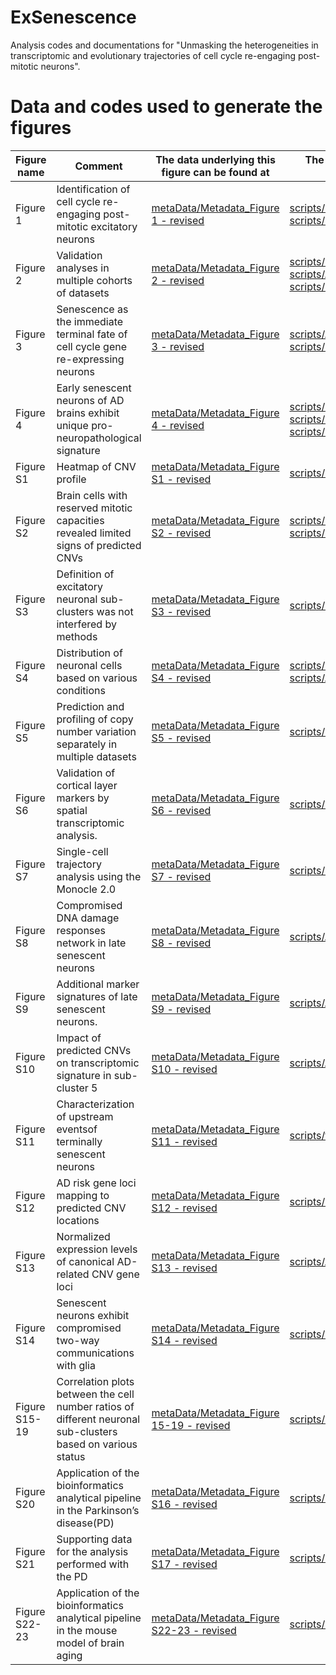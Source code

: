 # ExSenescence
Analysis codes and documentations for "Unmasking the heterogeneities in transcriptomic and evolutionary trajectories of cell cycle re-engaging post-mitotic neurons".     
# Data and codes used to generate the figures  
|Figure name|Comment|The data underlying this figure can be found at|The codes underlying this figure can be found at|
|-----------|-------|-----------------------------------------------|------------------------------------------------|    
| Figure 1 | Identification of cell cycle re-engaging post-mitotic excitatory neurons | [metaData/Metadata_Figure 1 - revised](https://github.com/KimChow-Lab/ExSenescence/blob/main/metaData/) | [scripts/InitialAnalysisUsingMathysnRNA.code.R](https://github.com/KimChow-Lab/ExSenescence/blob/main/scripts/InitialAnalysisUsingMathysnRNA.code.R)<br>[scripts/InferCNV.code.R](https://github.com/KimChow-Lab/ExSenescence/blob/main/scripts/InferCNV.code.R)
| Figure 2 | Validation analyses in multiple cohorts of datasets  | [metaData/Metadata_Figure 2 - revised](https://github.com/KimChow-Lab/ExSenescence/blob/main/metaData/) | [scripts/snRNAPreprocessing.code.R](https://github.com/KimChow-Lab/ExSenescence/blob/main/scripts/snRNAPreprocessing.code.R)<br>[scripts/AllExIntegrated.code.R](https://github.com/KimChow-Lab/ExSenescence/blob/main/scripts/AllExIntegrated.code.R)<br>[scripts/InferCNV.code.R](https://github.com/KimChow-Lab/ExSenescence/blob/main/scripts/InferCNV.code.R)
| Figure 3 | Senescence as the immediate terminal fate of cell cycle gene re-expressing neurons | [metaData/Metadata_Figure 3 - revised](https://github.com/KimChow-Lab/ExSenescence/blob/main/metaData/) | [scripts/AllExIntegrated.code.R](https://github.com/KimChow-Lab/ExSenescence/blob/main/scripts/AllExIntegrated.code.R)<br>[scripts/monocleAnalysis.code.R](https://github.com/KimChow-Lab/ExSenescence/blob/main/scripts/monocleAnalysis.code.R)
| Figure 4 | Early senescent neurons of AD brains exhibit unique pro-neuropathological signature | [metaData/Metadata_Figure 4 - revised](https://github.com/KimChow-Lab/ExSenescence/blob/main/metaData/) | [scripts/InferCNV.code.R](https://github.com/KimChow-Lab/ExSenescence/blob/main/scripts/InferCNV.code.R)<br>[scripts/cellNumberVariation.code.R](https://github.com/KimChow-Lab/ExSenescence/blob/main/scripts/cellNumberVariation.code.R)<br>[scripts/cellCommunication.code.R](https://github.com/KimChow-Lab/ExSenescence/blob/main/scripts/cellCommunication.code.R)
| Figure S1 | Heatmap of CNV profile | [metaData/Metadata_Figure S1 - revised](https://github.com/KimChow-Lab/ExSenescence/blob/main/metaData/) | [scripts/InferCNV.code.R](https://github.com/KimChow-Lab/ExSenescence/blob/main/scripts/InferCNV.code.R)
| Figure S2 | Brain cells with reserved mitotic capacities revealed limited signs of predicted CNVs | [metaData/Metadata_Figure S2 - revised](https://github.com/KimChow-Lab/ExSenescence/blob/main/metaData/) | [scripts/InferCNV.code.R](https://github.com/KimChow-Lab/ExSenescence/blob/main/scripts/InferCNV.code.R)<br>[scripts/InitialAnalysisUsingMathysnRNA](https://github.com/KimChow-Lab/ExSenescence/blob/main/scripts/InitialAnalysisUsingMathysnRNA.code.R)
| Figure S3 | Definition of excitatory neuronal sub-clusters was not interfered by methods | [metaData/Metadata_Figure S3 - revised](https://github.com/KimChow-Lab/ExSenescence/blob/main/metaData/) | [scripts/RobustParameter.code.R](https://github.com/KimChow-Lab/ExSenescence/blob/main/scripts/RobustParameter.code.R)
| Figure S4 | Distribution of neuronal cells based on various conditions | [metaData/Metadata_Figure S4 - revised](https://github.com/KimChow-Lab/ExSenescence/blob/main/metaData/) | [scripts/InitialAnalysisUsingMathysnRNA](https://github.com/KimChow-Lab/ExSenescence/blob/main/scripts/InitialAnalysisUsingMathysnRNA.code.R)<br>[scripts/AllExIntegrated.code](https://github.com/KimChow-Lab/ExSenescence/blob/main/scripts/AllExIntegrated.code.R)
| Figure S5 | Prediction and profiling of copy number variation separately in multiple datasets | [metaData/Metadata_Figure S5 - revised](https://github.com/KimChow-Lab/ExSenescence/blob/main/metaData/) | [scripts/InferCNV.code.R](https://github.com/KimChow-Lab/ExSenescence/blob/main/scripts/InferCNV.code.R)
| Figure S6 | Validation of cortical layer markers by spatial transcriptomic analysis. | [metaData/Metadata_Figure S6 - revised](https://github.com/KimChow-Lab/ExSenescence/blob/main/metaData/) | [scripts/spatialLIBD.code.R](https://github.com/KimChow-Lab/ExSenescence/blob/main/scripts/spatialLIBD.code.R)
| Figure S7 | Single-cell trajectory analysis using the Monocle 2.0 | [metaData/Metadata_Figure S7 - revised](https://github.com/KimChow-Lab/ExSenescence/blob/main/metaData/) | [scripts/monocleAnalysis.code.R](https://github.com/KimChow-Lab/ExSenescence/blob/main/scripts/monocleAnalysis.code.R)
| Figure S8 | Compromised DNA damage responses network in late senescent neurons | [metaData/Metadata_Figure S8 - revised](https://github.com/KimChow-Lab/ExSenescence/blob/main/metaData/) | [scripts/AllExIntegrated.code](https://github.com/KimChow-Lab/ExSenescence/blob/main/scripts/AllExIntegrated.code.R)
| Figure S9 | Additional marker signatures of late senescent neurons. | [metaData/Metadata_Figure S9 - revised](https://github.com/KimChow-Lab/ExSenescence/blob/main/metaData/) | [scripts/AllExIntegrated.code](https://github.com/KimChow-Lab/ExSenescence/blob/main/scripts/AllExIntegrated.code.R)
| Figure S10 | Impact of predicted CNVs on transcriptomic signature in sub-cluster 5 | [metaData/Metadata_Figure S10 - revised](https://github.com/KimChow-Lab/ExSenescence/blob/main/metaData/) | [scripts/AllExIntegrated.code](https://github.com/KimChow-Lab/ExSenescence/blob/main/scripts/AllExIntegrated.code.R)
| Figure S11 | Characterization of upstream eventsof terminally senescent neurons | [metaData/Metadata_Figure S11 - revised](https://github.com/KimChow-Lab/ExSenescence/blob/main/metaData/) | [scripts/transcriptionFactorAnalysis.code.R](https://github.com/KimChow-Lab/ExSenescence/blob/main/scripts/transcriptionFactorAnalysis.code.R)
| Figure S12 | AD risk gene loci mapping to predicted CNV locations | [metaData/Metadata_Figure S12 - revised](https://github.com/KimChow-Lab/ExSenescence/blob/main/metaData/) | [scripts/InferCNV.code.R](https://github.com/KimChow-Lab/ExSenescence/blob/main/scripts/InferCNV.code.R)
| Figure S13 | Normalized expression levels of canonical AD-related CNV gene loci | [metaData/Metadata_Figure S13 - revised](https://github.com/KimChow-Lab/ExSenescence/blob/main/metaData/) | [scripts/AllExIntegrated.code](https://github.com/KimChow-Lab/ExSenescence/blob/main/scripts/AllExIntegrated.code.R)
| Figure S14 | Senescent neurons exhibit compromised two-way communications with glia | [metaData/Metadata_Figure S14 - revised](https://github.com/KimChow-Lab/ExSenescence/blob/main/metaData/) | [scripts/cellCommunication.code.R](https://github.com/KimChow-Lab/ExSenescence/blob/main/scripts/cellCommunication.code.R)
| Figure S15-19 | Correlation plots between the cell number ratios of different neuronal sub-clusters based on various status | [metaData/Metadata_Figure 15-19 - revised](https://github.com/KimChow-Lab/ExSenescence/blob/main/metaData/) | [scripts/cellNumberVariation.code.R](https://github.com/KimChow-Lab/ExSenescence/blob/main/scripts/cellNumberVariation.code.R)
| Figure S20 | Application of the bioinformatics analytical pipeline in the Parkinson’s disease(PD) | [metaData/Metadata_Figure S16 - revised](https://github.com/KimChow-Lab/ExSenescence/blob/main/metaData/) | [scripts/Parkinson.DopamineSenescence.code.R](https://github.com/KimChow-Lab/ExSenescence/blob/main/scripts/Parkinson.DopamineSenescence.code.R)
| Figure S21 | Supporting data for the analysis performed with the PD | [metaData/Metadata_Figure S17 - revised](https://github.com/KimChow-Lab/ExSenescence/blob/main/metaData/) | [scripts/Parkinson.DopamineSenescence.code.R](https://github.com/KimChow-Lab/ExSenescence/blob/main/scripts/Parkinson.DopamineSenescence.code.R)
| Figure S22-23 | Application of the bioinformatics analytical pipeline in the mouse model of brain aging | [metaData/Metadata_Figure S22-23 - revised](https://github.com/KimChow-Lab/ExSenescence/blob/main/metaData/) | [scripts/Mouse_Allen_GSE207848.code.R](https://github.com/KimChow-Lab/ExSenescence/blob/main/scripts/Mouse_Allen_GSE207848.code.R)
